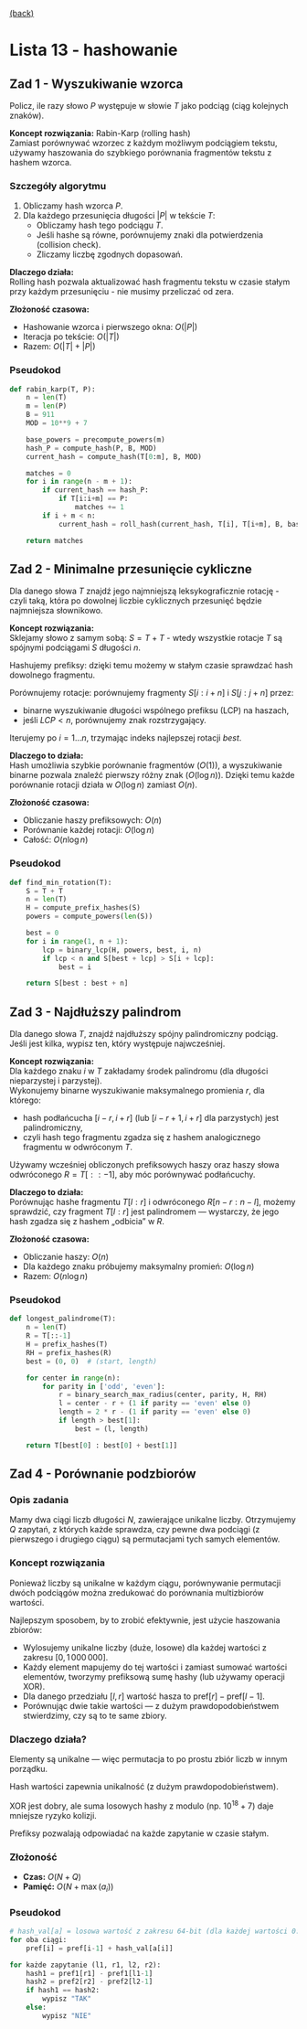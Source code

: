 [(back)](../)

# Lista 13 - hashowanie

## Zad 1 - Wyszukiwanie wzorca

Policz, ile razy słowo $P$ występuje w słowie $T$ jako podciąg (ciąg kolejnych znaków).

**Koncept rozwiązania:** Rabin-Karp (rolling hash)  
Zamiast porównywać wzorzec z każdym możliwym podciągiem tekstu, używamy haszowania do szybkiego porównania fragmentów tekstu z hashem wzorca.

### Szczegóły algorytmu

1. Obliczamy hash wzorca $P$.
2. Dla każdego przesunięcia długości $|P|$ w tekście $T$:
    - Obliczamy hash tego podciągu $T$.
    - Jeśli hashe są równe, porównujemy znaki dla potwierdzenia (collision check).
    - Zliczamy liczbę zgodnych dopasowań.

**Dlaczego działa:**  
Rolling hash pozwala aktualizować hash fragmentu tekstu w czasie stałym przy każdym przesunięciu - nie musimy przeliczać od zera.

**Złożoność czasowa:**  
- Hashowanie wzorca i pierwszego okna: $O(|P|)$  
- Iteracja po tekście: $O(|T|)$  
- Razem: $O(|T| + |P|)$

### Pseudokod

```python
def rabin_karp(T, P):
    n = len(T)
    m = len(P)
    B = 911
    MOD = 10**9 + 7

    base_powers = precompute_powers(m)
    hash_P = compute_hash(P, B, MOD)
    current_hash = compute_hash(T[0:m], B, MOD)

    matches = 0
    for i in range(n - m + 1):
        if current_hash == hash_P:
            if T[i:i+m] == P:
                matches += 1
        if i + m < n:
            current_hash = roll_hash(current_hash, T[i], T[i+m], B, base_powers[m-1], MOD)

    return matches
```


## Zad 2 - Minimalne przesunięcie cykliczne

Dla danego słowa $T$ znajdź jego najmniejszą leksykograficznie rotację - czyli taką, która po dowolnej liczbie cyklicznych przesunięć będzie najmniejsza słownikowo.

**Koncept rozwiązania:**  
Sklejamy słowo z samym sobą: $S = T + T$ - wtedy wszystkie rotacje $T$ są spójnymi podciągami $S$ długości $n$.

Hashujemy prefiksy: dzięki temu możemy w stałym czasie sprawdzać hash dowolnego fragmentu.

Porównujemy rotacje: porównujemy fragmenty $S[i:i+n]$ i $S[j:j+n]$ przez:
- binarne wyszukiwanie długości wspólnego prefiksu (LCP) na haszach,
- jeśli $LCP < n$, porównujemy znak rozstrzygający.

Iterujemy po $i = 1 \ldots n$, trzymając indeks najlepszej rotacji $best$.

**Dlaczego to działa:**  
Hash umożliwia szybkie porównanie fragmentów ($O(1)$), a wyszukiwanie binarne pozwala znaleźć pierwszy różny znak ($O(\log n)$). Dzięki temu każde porównanie rotacji działa w $O(\log n)$ zamiast $O(n)$.

**Złożoność czasowa:**  
- Obliczanie haszy prefiksowych: $O(n)$  
- Porównanie każdej rotacji: $O(\log n)$  
- Całość: $O(n \log n)$

### Pseudokod

```python
def find_min_rotation(T):
    S = T + T
    n = len(T)
    H = compute_prefix_hashes(S)
    powers = compute_powers(len(S))

    best = 0
    for i in range(1, n + 1):
        lcp = binary_lcp(H, powers, best, i, n)
        if lcp < n and S[best + lcp] > S[i + lcp]:
            best = i

    return S[best : best + n]
```

## Zad 3 - Najdłuższy palindrom

Dla danego słowa $T$, znajdź najdłuższy spójny palindromiczny podciąg. Jeśli jest kilka, wypisz ten, który występuje najwcześniej.

**Koncept rozwiązania:**  
Dla każdego znaku $i$ w $T$ zakładamy środek palindromu (dla długości nieparzystej i parzystej).  
Wykonujemy binarne wyszukiwanie maksymalnego promienia $r$, dla którego:

- hash podłańcucha $[i - r,\, i + r]$ (lub $[i - r + 1,\, i + r]$ dla parzystych) jest palindromiczny,
- czyli hash tego fragmentu zgadza się z hashem analogicznego fragmentu w odwróconym $T$.

Używamy wcześniej obliczonych prefiksowych haszy oraz haszy słowa odwróconego $R = T[::-1]$, aby móc porównywać podłańcuchy.

**Dlaczego to działa:**  
Porównując hashe fragmentu $T[l:r]$ i odwróconego $R[n - r : n - l]$, możemy sprawdzić, czy fragment $T[l:r]$ jest palindromem — wystarczy, że jego hash zgadza się z hashem „odbicia” w $R$.

**Złożoność czasowa:**  
- Obliczanie haszy: $O(n)$  
- Dla każdego znaku próbujemy maksymalny promień: $O(\log n)$  
- Razem: $O(n \log n)$

### Pseudokod

```python
def longest_palindrome(T):
    n = len(T)
    R = T[::-1]
    H = prefix_hashes(T)
    RH = prefix_hashes(R)
    best = (0, 0)  # (start, length)

    for center in range(n):
        for parity in ['odd', 'even']:
            r = binary_search_max_radius(center, parity, H, RH)
            l = center - r + (1 if parity == 'even' else 0)
            length = 2 * r - (1 if parity == 'even' else 0)
            if length > best[1]:
                best = (l, length)

    return T[best[0] : best[0] + best[1]]
```



## Zad 4 - Porównanie podzbiorów

### Opis zadania

Mamy dwa ciągi liczb długości $N$, zawierające unikalne liczby. Otrzymujemy $Q$ zapytań, z których każde sprawdza, czy pewne dwa podciągi (z pierwszego i drugiego ciągu) są permutacjami tych samych elementów.

### Koncept rozwiązania

Ponieważ liczby są unikalne w każdym ciągu, porównywanie permutacji dwóch podciągów można zredukować do porównania multizbiorów wartości.

Najlepszym sposobem, by to zrobić efektywnie, jest użycie haszowania zbiorów:

- Wylosujemy unikalne liczby (duże, losowe) dla każdej wartości z zakresu $[0, 1\,000\,000]$.
- Każdy element mapujemy do tej wartości i zamiast sumować wartości elementów, tworzymy prefiksową sumę hashy (lub używamy operacji XOR).
- Dla danego przedziału $[l, r]$ wartość hasza to $\text{pref}[r] - \text{pref}[l-1]$.
- Porównując dwie takie wartości — z dużym prawdopodobieństwem stwierdzimy, czy są to te same zbiory.

### Dlaczego działa?

Elementy są unikalne — więc permutacja to po prostu zbiór liczb w innym porządku.

Hash wartości zapewnia unikalność (z dużym prawdopodobieństwem).

XOR jest dobry, ale suma losowych hashy z modulo (np. $10^{18}+7$) daje mniejsze ryzyko kolizji.

Prefiksy pozwalają odpowiadać na każde zapytanie w czasie stałym.

### Złożoność

- **Czas:** $O(N + Q)$
- **Pamięć:** $O(N + \max(a_i))$

### Pseudokod

```python
# hash_val[a] = losowa wartość z zakresu 64-bit (dla każdej wartości 0..1e6)
for oba ciągi:
    pref[i] = pref[i-1] + hash_val[a[i]]

for każde zapytanie (l1, r1, l2, r2):
    hash1 = pref1[r1] - pref1[l1-1]
    hash2 = pref2[r2] - pref2[l2-1]
    if hash1 == hash2:
        wypisz "TAK"
    else:
        wypisz "NIE"
```
